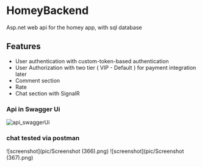 # HomeyBackend
Asp.net web api for the homey app, with sql database
## Features
* User authentication with custom-token-based authentication
* User Authorization with two tier ( VIP - Default ) for payment integration later
* Comment section
* Rate
* Chat section with SignalR
### Api in Swagger Ui
![api_swaggerUi](https://github.com/user-attachments/assets/1d51d5a7-7333-4bae-b597-c4d45534f20a)
### chat tested via postman
![screenshot](pic/Screenshot (366).png)
![screenshot](pic/Screenshot (367).png)

